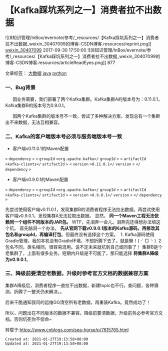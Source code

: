 
# 【Kafka踩坑系列之一】消费者拉不出数据

![[8知识管理/InBox/evernote/参考/_resources/【Kafka踩坑系列之一】消费者拉不出数据_weixin_30407099的博客-CSDN博客.resources/reprint.png]]
[weixin\_30407099](https://blog.csdn.net/weixin_30407099) 2017-09-30 17:50:00 ![[8知识管理/InBox/evernote/参考/_resources/【Kafka踩坑系列之一】消费者拉不出数据_weixin_30407099的博客-CSDN博客.resources/articleReadEyes.png]] 877  

		
文章标签： [大数据](https://www.csdn.net/tags/MtTaYg5sNzg2NS1ibG9n.html) [java](https://www.csdn.net/tags/NtTaIg5sMzYyLWJsb2cO0O0O.html) [python](https://www.csdn.net/tags/MtjaQg4sNDk0LWJsb2cO0O0O.html)

### 一、Bug背景

      因业务需要，我们部署了两个Kafka集群。Kafka集群A的版本号为：0.11.0.1，Kafka集群B的版本号为0.9.0.1。

      因两个Kafka集群的版本号不一致，尝试了多种解决方案，发现总有一个集群出不来数据，无法互相兼容。

### 二、Kafka的客户端版本号必须与服务端版本号一致

*   客户端v0.11.0.1的Maven配置

`<` `dependency` `>`
  `<` `groupId` `>org.apache.kafka</` `groupId` `>`
  `<` `artifactId` `>kafka-clients</` `artifactId` `>`
  `<` `version` `>0.11.0.1</` `version` `>`
`</` `dependency` `>`

*   客户端v0.9.0.1的Maven配置

`<` `dependency` `>`
  `<` `groupId` `>org.apache.kafka</` `groupId` `>`
  `<` `artifactId` `>kafka-clients</` `artifactId` `>`
  `<` `version` `>0.9.0.1</` `version` `>`
`</` `dependency` `>`

先尝试使用客户端v0.11.0.1，发现集群B的消费者程序无法拉出数据。再尝试使用客户端v0.9.0.1，发现集群A无法拉取出数据。
显然， **同一个Maven工程无法依赖同一个组件不同版本的JAR包。**
WTF，先泪奔一会儿。泪奔完还得想办法填这个坑。
首先脑洞一个办法， **先从官网下载v0.9.0.1版本的Kafka源码，再修改其包名和groupId，再编译打包**。但最终没有选择这个方案。
 1. Kafka源码使用Gradle管理，我的本机没有Gradle环境，不想折腾下去了。就是懒！( ╯□╰ )
 2. 包名不同，类名相同，很容易混用。说不定未来就坑到自己或同事了！
集群B是个老集群了，上面有很多业务。短期内升级是不可能了，那只能选择 **将集群A降级为v0.9.0.1**。

### 三、降级前要清空老数据，升级时参考官方文档的数据兼容方案

集群A降级后，消费者程序一直拉不出数据，新建topic也不行。查问题，各种猜测，折腾了一整天仍未解决。。

后来干脆通知我司的运维GG清空所有老数据，再重装Kafka。竟然成功了！

所以，问题出在不同版本的数据不兼容。降级前要清数据，升级前务必参考官方文档。否则坑死你不偿命~

转载于:https://www.cnblogs.com/sea-horse/p/7615765.html

    Created at: 2021-01-27T19:13:58+08:00
    Updated at: 2021-01-27T19:13:58+08:00

